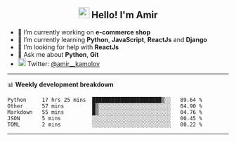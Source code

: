 <h2 align="center"><img src="https://media.giphy.com/media/hvRJCLFzcasrR4ia7z/giphy.gif" width="25px"> Hello! I'm Amir</h2>

- 🔭 I’m currently working on **e-commerce shop**
- 🌱 I’m currently learning **Python**, **JavaScript**, **ReactJs** and **Django**
- 🤔 I’m looking for help with **ReactJs**
- 💬 Ask me about **Python**, **Git**
- <img alt="Amir Kamolov | Twitter" width="18px" src="https://raw.githubusercontent.com/peterthehan/peterthehan/master/assets/twitter.svg" /> Twitter: [@amir__kamolov ](https://twitter.com/amir__kamolov)

---

📊 **Weekly development breakdown**
<!--START_SECTION:waka-->
```text
Python     17 hrs 25 mins  ██████████████████████▒░░   89.64 % 
Other      57 mins         █▒░░░░░░░░░░░░░░░░░░░░░░░   04.90 % 
Markdown   55 mins         █▒░░░░░░░░░░░░░░░░░░░░░░░   04.76 % 
JSON       5 mins          ░░░░░░░░░░░░░░░░░░░░░░░░░   00.45 % 
TOML       2 mins          ░░░░░░░░░░░░░░░░░░░░░░░░░   00.22 % 
```
<!--END_SECTION:waka-->

---
